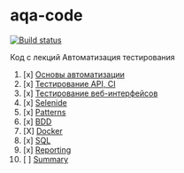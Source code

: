 # aqa-code
[![Build status](https://ci.appveyor.com/api/projects/status/qh0b6q4fk52rffdk?svg=true)](https://ci.appveyor.com/project/arodkina/aqa-code)

Код с лекций Автоматизация тестирования

1. [x] [Основы автоматизации](basics/)
1. [x] [Тестирование API, CI](api-ci/)
1. [x] [Тестирование веб-интерфейсов](web/)
1. [x] [Selenide](selenide/)
1. [x] [Patterns](patterns/)
1. [x] [BDD](bdd/)
1. [X] [Docker](docker/)
1. [x] [SQL](sql/)
1. [x] [Reporting](reporting/)
1. [ ] [Summary](summary/)

